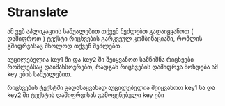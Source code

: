 # Stranslate

ამ ვებ აპლიკაციის საშუალებით თქვენ შეძლებთ გადაიყვანოთ ( დაშიფროთ ) ტექსტი რიცხვების გარკვეულ კომბინაციაში, რომლის გშიფრვასაც მხოლოდ თქვენ შეძლებთ.

აუცილებელია key1 ში და key2 ში შეიყვანოთ სამნიშნა რიცხვები რომლებსაც დაიმახსოვრებთ, რადგან რიცხვების დაშიფრვა მოხდება ამ key ების საშუალებით.

რიცხვების ტექსტში გადასაყვანად აუცილებელია შეიყვანოთ key1 სა და key2 ში ტექსტის დაშიფრვისას გამოყენებული key ები
